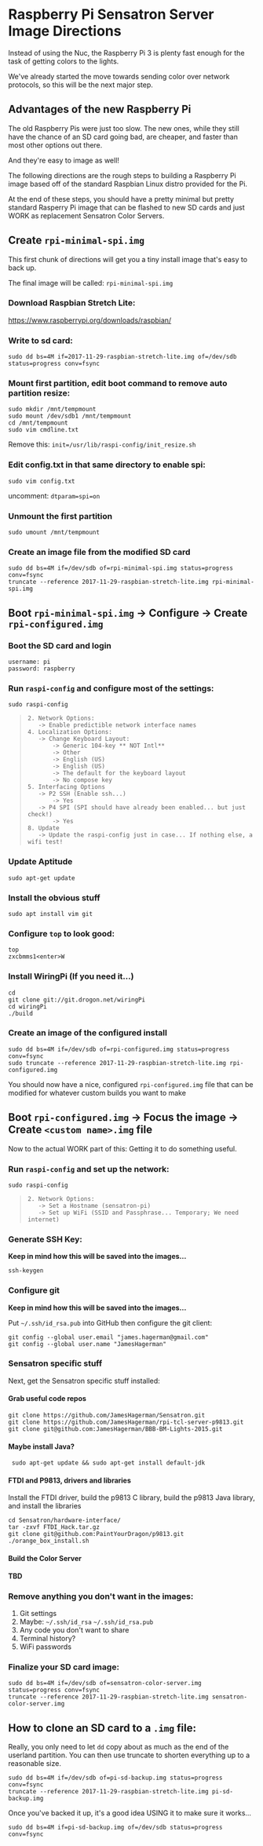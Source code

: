 # Raspberry Pi Sensatron Server Image Directions

Instead of using the Nuc, the Raspberry Pi 3 is plenty fast enough for the task of getting colors to the lights.

We've already started the move towards sending color over network protocols, so this will be the next major step.

## Advantages of the new Raspberry Pi

The old Raspberry Pis were just too slow. The new ones, while they still have the chance of an SD card going bad, are cheaper, and faster than most other options out there.

And they're easy to image as well!

The following directions are the rough steps to building a Raspberry Pi image based off of the standard Raspbian Linux distro provided for the Pi. 

At the end of these steps, you should have a pretty minimal but pretty standard Rasperry Pi image that can be flashed to new SD cards and just WORK as replacement Sensatron Color Servers.

## Create `rpi-minimal-spi.img`

This first chunk of directions will get you a tiny install image that's easy to back up.

The final image will be called: `rpi-minimal-spi.img`

### Download Raspbian Stretch Lite:
https://www.raspberrypi.org/downloads/raspbian/

### Write to sd card:

```
sudo dd bs=4M if=2017-11-29-raspbian-stretch-lite.img of=/dev/sdb status=progress conv=fsync
```

### Mount first partition, edit boot command to remove auto partition resize:

```
sudo mkdir /mnt/tempmount
sudo mount /dev/sdb1 /mnt/tempmount
cd /mnt/tempmount 
sudo vim cmdline.txt
```

Remove this: `init=/usr/lib/raspi-config/init_resize.sh`

### Edit config.txt in that same directory to enable spi:

```
sudo vim config.txt
```

uncomment: `dtparam=spi=on`

### Unmount the first partition

```
sudo umount /mnt/tempmount
```

### Create an image file from the modified SD card

```
sudo dd bs=4M if=/dev/sdb of=rpi-minimal-spi.img status=progress conv=fsync
truncate --reference 2017-11-29-raspbian-stretch-lite.img rpi-minimal-spi.img
```

## Boot `rpi-minimal-spi.img` -> Configure -> Create `rpi-configured.img` 

### Boot the SD card and login

```
username: pi
password: raspberry
```

### Run `raspi-config` and configure most of the settings:

```
sudo raspi-config
```

>```
>2. Network Options:
>    -> Enable predictible network interface names
>4. Localization Options:
>    -> Change Keyboard Layout: 
>        -> Generic 104-key ** NOT Intl**
>        -> Other
>        -> English (US)
>        -> English (US)
>        -> The default for the keyboard layout
>        -> No compose key
>5. Interfacing Options
>    -> P2 SSH (Enable ssh...)
>        -> Yes
>    -> P4 SPI (SPI should have already been enabled... but just check!)
>        -> Yes
>8. Update
>    -> Update the raspi-config just in case... If nothing else, a wifi test!
>```

### Update Aptitude

```
sudo apt-get update
```

### Install the obvious stuff

```
sudo apt install vim git
```

### Configure `top` to look good:

```
top
zxcbmms1<enter>W
```

### Install WiringPi (If you need it...)

```
cd
git clone git://git.drogon.net/wiringPi
cd wiringPi
./build
```

### Create an image of the configured install

```
sudo dd bs=4M if=/dev/sdb of=rpi-configured.img status=progress conv=fsync
sudo truncate --reference 2017-11-29-raspbian-stretch-lite.img rpi-configured.img
```

You should now have a nice, configured `rpi-configured.img` file that can be modified for whatever custom builds you want to make

## Boot `rpi-configured.img` -> Focus the image -> Create `<custom name>.img` file

Now to the actual WORK part of this: Getting it to do something useful.

### Run `raspi-config` and set up the network:

```
sudo raspi-config
```

>```
>2. Network Options:
>    -> Set a Hostname (sensatron-pi)
>    -> Set up WiFi (SSID and Passphrase... Temporary; We need internet)
>```

### Generate SSH Key:

**Keep in mind how this will be saved into the images...**

```
ssh-keygen
```

### Configure git

**Keep in mind how this will be saved into the images...**

Put `~/.ssh/id_rsa.pub` into GitHub then configure the git client:

```
git config --global user.email "james.hagerman@gmail.com"
git config --global user.name "JamesHagerman"
```

### Sensatron specific stuff

Next, get the Sensatron specific stuff installed:


#### Grab useful code repos

```
git clone https://github.com/JamesHagerman/Sensatron.git
git clone https://github.com/JamesHagerman/rpi-tcl-server-p9813.git
git clone git@github.com:JamesHagerman/BBB-BM-Lights-2015.git
```

#### Maybe install Java?

```
 sudo apt-get update && sudo apt-get install default-jdk
```

#### FTDI and P9813, drivers and libraries

Install the FTDI driver, build the p9813 C library, build the p9813 Java library, and install the libraries

```
cd Sensatron/hardware-interface/
tar -zxvf FTDI_Hack.tar.gz
git clone git@github.com:PaintYourDragon/p9813.git
./orange_box_install.sh
```

#### Build the Color Server

**TBD**



### Remove anything you don't want in the images:

1. Git settings
2. Maybe: `~/.ssh/id_rsa` `~/.ssh/id_rsa.pub`
3. Any code you don't want to share
4. Terminal history?
5. WiFi passwords


### Finalize your SD card image:

```
sudo dd bs=4M if=/dev/sdb of=sensatron-color-server.img status=progress conv=fsync
truncate --reference 2017-11-29-raspbian-stretch-lite.img sensatron-color-server.img
```

## How to clone an SD card to a `.img` file:

Really, you only need to let `dd` copy about as much as the end of the userland partition. You can then use truncate to shorten everything up to a reasonable size.

```
sudo dd bs=4M if=/dev/sdb of=pi-sd-backup.img status=progress conv=fsync
truncate --reference 2017-11-29-raspbian-stretch-lite.img pi-sd-backup.img
```

Once you've backed it up, it's a good idea USING it to make sure it works...

```
sudo dd bs=4M if=pi-sd-backup.img of=/dev/sdb status=progress conv=fsync
```





